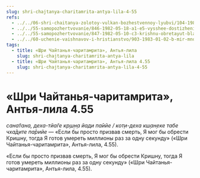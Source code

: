 ```yaml
---
slug: shri-chajtanya-charitamrita-antya-lila-4-55
refs:
  - ../../06-shri-chaitanya-zolotoy-vulkan-bozhestvennoy-lyubvi/104-1982-01-24-b1-velikaya-milost-svyatyh-stop-shri-gaurangi.md
  - ../../55-samopozhertvovanie/846-1982-05-18-a1-e5-vysshee-dostizhenie-obretaetsya-tam-gde-prisutstvuet-vysshaya-zhertvennost.md
  - ../../55-samopozhertvovanie/847-1982-05-10-c3-krishnu-obretayut-blagodarya-bhadzhanu-a-ne-smerti-fizicheskogo-tela.md
  - ../../60-uchenie-vaishnavov-i-hristianstvo/903-1983-01-02-b-mir-mnozhestva-hristov-kommentarij-k-istorii-padeniya-adama-i-evy.md
tags:
  - title: «Шри Чайтанья-чаритамрита», Антья-лила
    slug: shri-chajtanya-charitamrita-antya-lila
  - title: «Шри Чайтанья-чаритамрита», Антья-лила 4.55
    slug: shri-chajtanya-charitamrita-antya-lila-4-55
---
```


# «Шри Чайтанья-чаритамрита», Антья-лила 4.55

*сана̄тана, деха-тйа̄ге кр̣ш̣н̣а йади па̄ийе / кот̣и-деха кш̣ан̣еке табе чха̄д̣ите па̄рийе* — «Если бы просто призвав смерть, Я мог бы обрести Кришну, тогда Я готов умереть миллионы раз за одну секунду» («Шри Чайтанья-чаритамрита», Антья-лила, 4.55).


«Если бы просто призвав смерть, Я мог бы обрести Кришну, тогда Я готов умереть миллионы раз за одну секунду» («Шри Чайтанья-чаритамрита», Антья-лила, 4.55).

